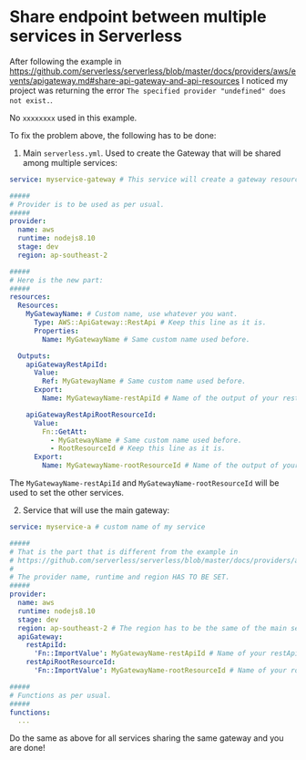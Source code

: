# Share endpoint between multiple services in Serverless

After following the example in https://github.com/serverless/serverless/blob/master/docs/providers/aws/events/apigateway.md#share-api-gateway-and-api-resources I noticed my project was returning the error `The specified provider "undefined" does not exist.`.

No `xxxxxxxx` used in this example.

To fix the problem above, the following has to be done:

1. Main `serverless.yml`. Used to create the Gateway that will be shared among multiple services:

```yml
service: myservice-gateway # This service will create a gateway resource to be used among other services

#####
# Provider is to be used as per usual.
#####
provider:
  name: aws
  runtime: nodejs8.10
  stage: dev
  region: ap-southeast-2

#####
# Here is the new part:
#####
resources:
  Resources:
    MyGatewayName: # Custom name, use whatever you want.
      Type: AWS::ApiGateway::RestApi # Keep this line as it is.
      Properties:
        Name: MyGatewayName # Same custom name used before.

  Outputs:
    apiGatewayRestApiId:
      Value:
        Ref: MyGatewayName # Same custom name used before.
      Export:
        Name: MyGatewayName-restApiId # Name of the output of your restApiId.

    apiGatewayRestApiRootResourceId:
      Value:
        Fn::GetAtt:
          - MyGatewayName # Same custom name used before.
          - RootResourceId # Keep this line as it is.
      Export:
        Name: MyGatewayName-rootResourceId # Name of the output of your rootResourceId
```

The `MyGatewayName-restApiId` and `MyGatewayName-rootResourceId` will be used to set the other services.

2. Service that will use the main gateway:

```yml
service: myservice-a # custom name of my service

#####
# That is the part that is different from the example in 
# https://github.com/serverless/serverless/blob/master/docs/providers/aws/events/apigateway.md#share-api-gateway-and-api-resources
#
# The provider name, runtime and region HAS TO BE SET.
#####
provider:
  name: aws
  runtime: nodejs8.10
  stage: dev
  region: ap-southeast-2 # The region has to be the same of the main service.
  apiGateway:
    restApiId:
      'Fn::ImportValue': MyGatewayName-restApiId # Name of your restApiId set on the main service
    restApiRootResourceId:
      'Fn::ImportValue': MyGatewayName-rootResourceId # Name of your rootResourceId set on the main service

#####
# Functions as per usual.
#####
functions:
  ...
```

Do the same as above for all services sharing the same gateway and you are done!
